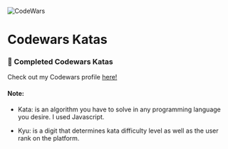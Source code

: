 ![CodeWars](https://www.co.midland.tx.us/ImageRepository/Document?documentId=1230 "Codewars Logo")

# Codewars Katas
### 🥋 Completed Codewars Katas

Check out my Codewars profile [here!](https://www.codewars.com/users/mikejames/ "Michael Johnston Codewars Profile")

#### Note:

- Kata: is an algorithm you have to solve in any programming language you desire.  I used Javascript.

- Kyu: is a digit that determines kata difficulty level as well as the user rank on the platform.


